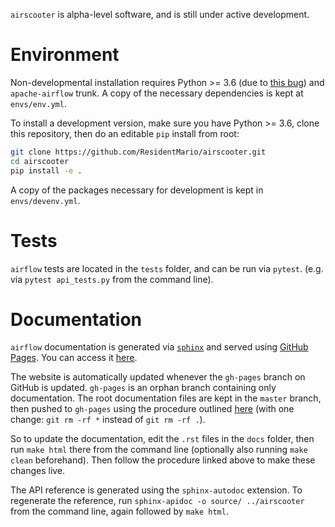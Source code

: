 `airscooter` is alpha-level software, and is still under active development.

# Environment

Non-developmental installation requires Python >= 3.6 (due to [this bug](https://issues.apache.org/jira/browse/AIRFLOW-1165)) and 
`apache-airflow` trunk. A copy of the necessary dependencies is kept at `envs/env.yml`.

To install a development version, make sure you have Python >= 3.6, clone this repository, then do an editable `pip` 
install from root: 

```bash
git clone https://github.com/ResidentMario/airscooter.git
cd airscooter
pip install -e .
```

A copy of the packages necessary for development is kept in `envs/devenv.yml`.

# Tests

`airflow` tests are located in the `tests` folder, and can be run via `pytest`. (e.g. via `pytest api_tests.py` 
from the command line).

# Documentation

`airflow` documentation is generated via [`sphinx`](http://www.sphinx-doc.org/en/stable/index.html) and served using [GitHub Pages](https://pages.github.com/). You can access it [here](https://residentmario.github.io/airscooter/index.html).

The website is automatically updated whenever the `gh-pages` branch on GitHub is updated. `gh-pages` is an orphan branch containing only documentation. The root documentation files are kept in the `master` branch, then pushed to `gh-pages` using the procedure outlined [here](http://www.willmcginnis.com/2016/02/29/automating-documentation-workflow-with-sphinx-and-github-pages/) (with one change: `git rm -rf *` instead of `git rm -rf .`).

So to update the documentation, edit the `.rst` files in the `docs` folder, then run `make html` there from the command line (optionally also running `make clean` beforehand). Then follow the procedure linked above to make these changes live.

The API reference is generated using the `sphinx-autodoc` extension. To regenerate the reference, run `sphinx-apidoc -o source/ ../airscooter` from the command line, again followed by `make html`.
